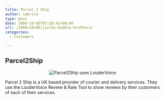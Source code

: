 ```yaml
---
title: Parcel 2 Ship
author: sabrina
type: post
date: 2009-10-05T07:58:41+00:00
url: /2009/10/05/juilan-bubble-brothers/
categories:
  - Customers

---
```

## Parcel2Ship

<p style="text-align: center;">
  <img class="size-full wp-image-476 aligncenter" title="Parcel2Ship uses LouderVoice" src="http://www.loudervoice.com/wp-content/uploads/2009/10/05/juilan-bubble-brothers/p2slogo.jpg" alt="Parcel2Ship uses LouderVoice" />
</p>

Parcel 2 Ship is a UK based provider of courier and delivery services. They use the LouderVoice Review & Rate Tool to show reviews by their customers of each of their services.